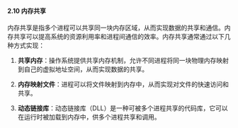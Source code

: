 #### 2.10 内存共享

内存共享是指多个进程可以共享同一块内存区域，从而实现数据的共享和通信。内存共享可以提高系统的资源利用率和进程间通信的效率。内存共享通常通过以下几种方式实现：

1. **共享内存**：操作系统提供共享内存机制，允许不同进程将同一块物理内存映射到自己的虚拟地址空间，从而实现数据的共享。

2. **内存映射文件**：进程可以将文件映射到内存中，从而实现对文件的快速访问和共享。

3. **动态链接库**：动态链接库（DLL）是一种可被多个进程共享的代码库，它可以在运行时被加载到内存中，供多个进程共享和调用。
